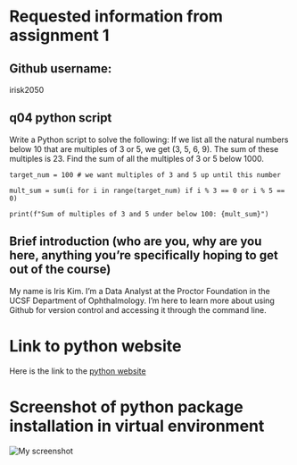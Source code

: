 # Requested information from assignment 1

## Github username:

irisk2050

## q04 python script
 
Write a Python script to solve the following: If we list all the natural numbers below 10 that are multiples of 3 or 5, we get (3, 5, 6, 9). The sum of these multiples is 23. Find the sum of all the multiples of 3 or 5 below 1000.

```
target_num = 100 # we want multiples of 3 and 5 up until this number
 
mult_sum = sum(i for i in range(target_num) if i % 3 == 0 or i % 5 == 0)
 
print(f"Sum of multiples of 3 and 5 under below 100: {mult_sum}")
```

## Brief introduction (who are you, why are you here, anything you’re specifically hoping to get out of the course)

My name is Iris Kim. I’m a Data Analyst at the Proctor Foundation in the UCSF Department of Ophthalmology. I’m here to learn more about using Github for version control and accessing it through the command line.
 
# Link to python website

Here is the link to the [python website](https://www.python.org)

# Screenshot of python package installation in virtual environment

![My screenshot](/Users/iriskim/Desktop/ds-217-02-git-irisk2050/assignment2-screenshot.png "Pandas installation")